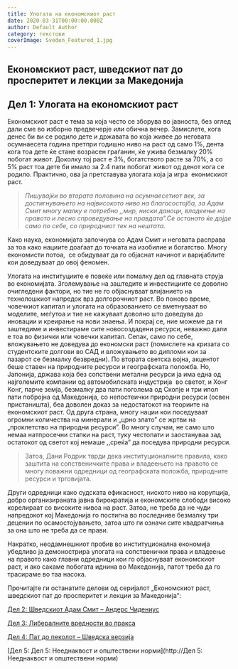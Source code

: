 ```yaml
---
title: Улогата на економскиот раст
date: 2020-03-31T00:00:00.000Z
author: Default Author
category: текстови
coverImage: Sveden_Featured_1.jpg
---
```


## Eкономскиот раст, шведскиот пат до просперитет и лекции за Македонија

## **Дел 1: Улогата на економскиот раст**

Економскиот раст е тема за која често се зборува во јавноста, без оглед дали сме во изборно предвечерје или обична вечер. Замислете, кога денес би ви се родило дете и државата во која живее до неговата осумнаесета година претпри годишно ниво на раст од само 1%, дента кога тоа дете ќе стане возрасен граѓанин, ќе ужива безмалку 20% побогат живот. Доколку тој раст е 3%, богатството расте за 70%, а со 5% раст тоа дете би имало за 2.4 пати побогат живот од денот кога се родило. Практично, ова ја претставува улогата која ја игра  еконмскиот раст.

> _Пишувајќи во втората половина на осумнаесетиот век, за достигнувањето на највисокото ниво на благосостојба, за Адам Смит многу малку е потребно ,,мир, ниски даноци, владеење на правото и лесно спроведување на правдата”.Се останато ќе дојде само по себе, со природниот тек на нештата._

Како наука, економијата започнува со Адам Смит и неговата расправа за тоа како нациите доаѓаат до точката на изобилие и богатство. Многу економисти потоа,  се обидуваат да го објаснат начинот и варијаблите кои доведуваат до овој феномен.

Улогата на институциите е повеќе или помалку дел од главната струја во економијата. Зголемување на заштедите и инвестициите се доволно очигледени фактори, но тие не го објаснуваат влијанието на технолошкиот напредок врз долгорочниот раст. Во поново време, човечкиот капитал и улогата на образованието се вметнуваат во моделите, меѓутоа и тие не кажуваат доволно што доведува до иновации и креирање на нови знаења. И покрај се, ние можеме да ги заштедиме и инвестираме сите новосоздадени ресурси, неважно дали е тоа во физички или човечки капитал. Сепак, само по себе, вложувањето не доведува до економски раст (помислете на кризата со студентските долгови во САД и вложувањето во дипломи кои за пазарот се безмалку безвредни). По втората светска војна, акцентот беше ставен на природните ресурси и географската положба. Но, Јапонија, држава која без сопствени метални ресурси ја има една од најголемите компании од автомобилската индустрија  во светот, и Хонг Конг, парче земја, безмалку два пати поголема од Скопје и три ипол пати побројна од Македонија, со непостеички природни ресурси (освен пристаништа), беа доволен доказ за недостатокот на теориите на еконoмскиот раст. Од друга страна, многу нации кои поседуваат огромни количества на минерали и „црно злато” се жртви на „проклетство на природни ресурси”. Во многу случаи, не само што немаа натпросечни стапки на раст, туку честопати и заостануваа зад остатокот од светот кој немаше ,,среќа” да поседува природни ресурси.

> Затоа, Дани Родрик тврди дека институционалните правила, како заштита на сопственичките права и владеењето на правото се многу поважни одредници од географската положба, природните ресурси и трговијата.

Други одредници како судската ефикасност, ниското ниво на корупција, добро организираната јавна бирократија и економските слободи високо корелираат со високите нивоа на раст. Затоа, не треба да не чуди напредокот кој Македонија го постигна во последниве безмалку три децении по осамостојувањето, затоа што ги означи сите квадратчиња за она што не треба да се прави.

Накратко, неодамнешниот пробив во институционална економија убедливо ја демонострира улогата на сопственички права и владеење на правото како главни одредници кои го објаснуваат економскиот раст, и ако сакаме побогата иднина во Македонија, патот треба да го трасираме во таа насока.

Прочитајте ги останатите делови од серијалот „Eкономскиот раст, шведскиот пат до просперитет и лекции за Македонија“:

[Дел 2: Шведскиот Адам Смит – Андерс Чидениус](http://libertaniabackup.local/ekonomski-rast-shvedskiot-pat-do-prosperitet-i-lekcii-za-makedonija-vtor-del/)

[Дел 3: Либералните вредности во пракса](http://libertaniabackup.local/ekonomskiot-rast-svedskiot-pat-do-prosperitet-i-lekcii-za-makedonija-tret-del/)

[Дел 4: Пат до пеколот – Шведска верзија](http://libertaniabackup.local/pat-do-pekolot-shvedska-verzija/)

[Дел 5: Дел 5: Нееднаквост и општествени норми](http://Дел 5: Нееднаквост и општествени норми)
